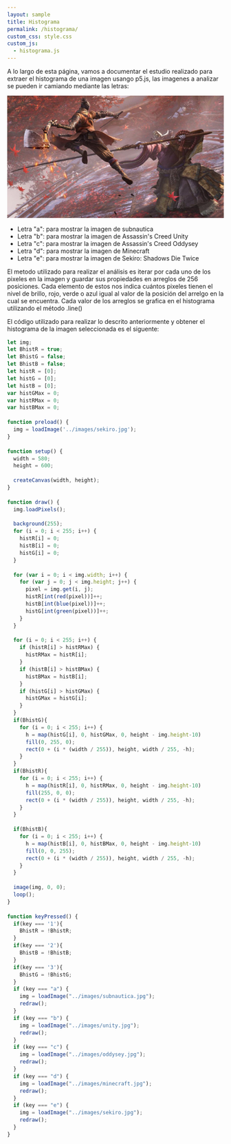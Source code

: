 ```yaml
---
layout: sample
title: Histograma
permalink: /histograma/
custom_css: style.css
custom_js:
  - histograma.js
---
```


A lo largo de esta página, vamos a documentar el estudio realizado para extraer el histograma de una imagen usango p5.js, las imagenes a analizar se pueden ir camiando mediante las letras:

<img src="../images/sekiro.jpg" alt="hisgrama" class="center-image">

- Letra "a": para mostrar la imagen de subnautica
- Letra "b": para mostrar la imagen de Assassin's Creed Unity
- Letra "c": para mostrar la imagen de Assassin's Creed Oddysey
- Letra "d": para mostrar la imagen de Minecraft
- Letra "e": para mostrar la imagen de Sekiro: Shadows Die Twice

El metodo utilizado para realizar el análisis es iterar por cada uno de los pixeles en la imagen y guardar sus propiedades en arreglos de 256 posiciones. Cada elemento de estos nos indica cuántos pixeles tienen el nivel de brillo,
rojo, verde o azul igual al valor de la posición del arrelgo en la cual se encuentra. Cada valor de los arreglos se grafica en el histograma utilizando el método .line()

El código utilizado para realizar lo descrito anteriormente y obtener el histograma de la imagen seleccionada es el siguente:

```js
let img;
let BhistR = true;
let BhistG = false;
let BhistB = false;
let histR = [0];
let histG = [0];
let histB = [0];
var histGMax = 0;
var histRMax = 0;
var histBMax = 0;

function preload() {
  img = loadImage('../images/sekiro.jpg');
}

function setup() {
  width = 580;
  height = 600;

  createCanvas(width, height);
}

function draw() {
  img.loadPixels();

  background(255);
  for (i = 0; i < 255; i++) {
    histR[i] = 0;
    histB[i] = 0;
    histG[i] = 0;
  }
  
  for (var i = 0; i < img.width; i++) {
    for (var j = 0; j < img.height; j++) {
      pixel = img.get(i, j);
      histR[int(red(pixel))]++;
      histB[int(blue(pixel))]++;
      histG[int(green(pixel))]++;
    }
  }
  
  for (i = 0; i < 255; i++) {
    if (histR[i] > histRMax) {
      histRMax = histR[i];
    }
    if (histB[i] > histBMax) {
      histBMax = histB[i];
    }
    if (histG[i] > histGMax) {
      histGMax = histG[i];
    }
  }
  if(BhistG){
    for (i = 0; i < 255; i++) {
      h = map(histG[i], 0, histGMax, 0, height - img.height-10)
      fill(0, 255, 0);
      rect(0 + (i * (width / 255)), height, width / 255, -h);
    }
  }
  if(BhistR){
    for (i = 0; i < 255; i++) {
      h = map(histR[i], 0, histRMax, 0, height - img.height-10)
      fill(255, 0, 0);
      rect(0 + (i * (width / 255)), height, width / 255, -h);
    }
  }

  if(BhistB){
    for (i = 0; i < 255; i++) {
      h = map(histB[i], 0, histBMax, 0, height - img.height-10)
      fill(0, 0, 255);
      rect(0 + (i * (width / 255)), height, width / 255, -h);
    }
  }

  image(img, 0, 0);
  loop(); 
}

function keyPressed() {
  if(key === '1'){
    BhistR = !BhistR;
  }
  if(key === '2'){
    BhistB = !BhistB;
  }
  if(key === '3'){
    BhistG = !BhistG;
  }
  if (key === "a") {
    img = loadImage("../images/subnautica.jpg");
    redraw();
  }
  if (key === "b") {
    img = loadImage("../images/unity.jpg");
    redraw();
  }
  if (key === "c") {
    img = loadImage("../images/oddysey.jpg");
    redraw();
  }
  if (key === "d") {
    img = loadImage("../images/minecraft.jpg");
    redraw();
  }
  if (key === "e") {
    img = loadImage("../images/sekiro.jpg");
    redraw();
  }
}
```

<div class="histograma" id='histograma'></div>
